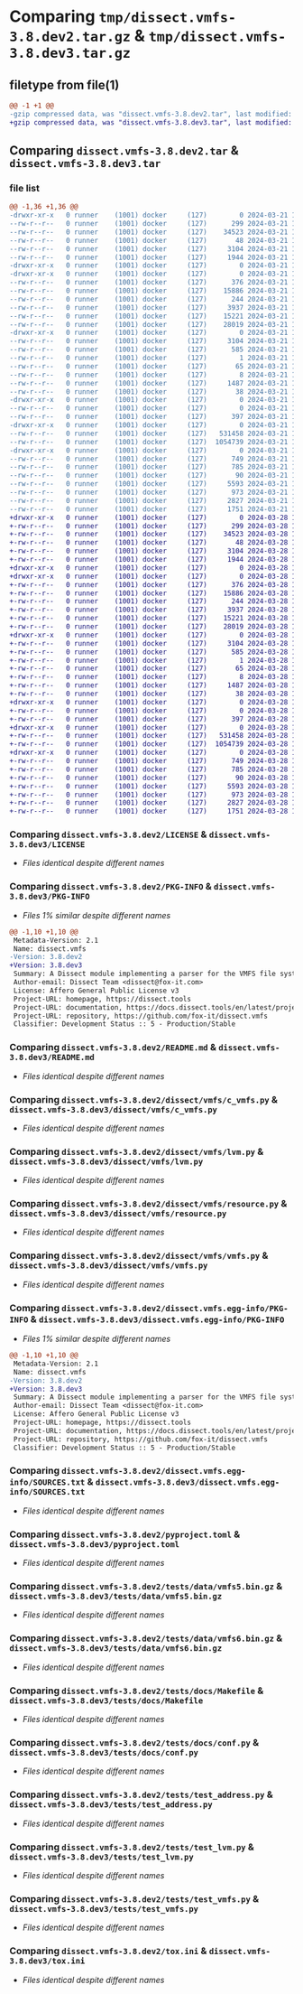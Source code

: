 # Comparing `tmp/dissect.vmfs-3.8.dev2.tar.gz` & `tmp/dissect.vmfs-3.8.dev3.tar.gz`

## filetype from file(1)

```diff
@@ -1 +1 @@
-gzip compressed data, was "dissect.vmfs-3.8.dev2.tar", last modified: Thu Mar 21 10:17:31 2024, max compression
+gzip compressed data, was "dissect.vmfs-3.8.dev3.tar", last modified: Thu Mar 28 17:24:22 2024, max compression
```

## Comparing `dissect.vmfs-3.8.dev2.tar` & `dissect.vmfs-3.8.dev3.tar`

### file list

```diff
@@ -1,36 +1,36 @@
-drwxr-xr-x   0 runner    (1001) docker     (127)        0 2024-03-21 10:17:31.493760 dissect.vmfs-3.8.dev2/
--rw-r--r--   0 runner    (1001) docker     (127)      299 2024-03-21 10:17:18.000000 dissect.vmfs-3.8.dev2/COPYRIGHT
--rw-r--r--   0 runner    (1001) docker     (127)    34523 2024-03-21 10:17:18.000000 dissect.vmfs-3.8.dev2/LICENSE
--rw-r--r--   0 runner    (1001) docker     (127)       48 2024-03-21 10:17:18.000000 dissect.vmfs-3.8.dev2/MANIFEST.in
--rw-r--r--   0 runner    (1001) docker     (127)     3104 2024-03-21 10:17:31.493760 dissect.vmfs-3.8.dev2/PKG-INFO
--rw-r--r--   0 runner    (1001) docker     (127)     1944 2024-03-21 10:17:18.000000 dissect.vmfs-3.8.dev2/README.md
-drwxr-xr-x   0 runner    (1001) docker     (127)        0 2024-03-21 10:17:31.481760 dissect.vmfs-3.8.dev2/dissect/
-drwxr-xr-x   0 runner    (1001) docker     (127)        0 2024-03-21 10:17:31.485760 dissect.vmfs-3.8.dev2/dissect/vmfs/
--rw-r--r--   0 runner    (1001) docker     (127)      376 2024-03-21 10:17:18.000000 dissect.vmfs-3.8.dev2/dissect/vmfs/__init__.py
--rw-r--r--   0 runner    (1001) docker     (127)    15886 2024-03-21 10:17:18.000000 dissect.vmfs-3.8.dev2/dissect/vmfs/c_vmfs.py
--rw-r--r--   0 runner    (1001) docker     (127)      244 2024-03-21 10:17:18.000000 dissect.vmfs-3.8.dev2/dissect/vmfs/exceptions.py
--rw-r--r--   0 runner    (1001) docker     (127)     3937 2024-03-21 10:17:18.000000 dissect.vmfs-3.8.dev2/dissect/vmfs/lvm.py
--rw-r--r--   0 runner    (1001) docker     (127)    15221 2024-03-21 10:17:18.000000 dissect.vmfs-3.8.dev2/dissect/vmfs/resource.py
--rw-r--r--   0 runner    (1001) docker     (127)    28019 2024-03-21 10:17:18.000000 dissect.vmfs-3.8.dev2/dissect/vmfs/vmfs.py
-drwxr-xr-x   0 runner    (1001) docker     (127)        0 2024-03-21 10:17:31.489760 dissect.vmfs-3.8.dev2/dissect.vmfs.egg-info/
--rw-r--r--   0 runner    (1001) docker     (127)     3104 2024-03-21 10:17:31.000000 dissect.vmfs-3.8.dev2/dissect.vmfs.egg-info/PKG-INFO
--rw-r--r--   0 runner    (1001) docker     (127)      585 2024-03-21 10:17:31.000000 dissect.vmfs-3.8.dev2/dissect.vmfs.egg-info/SOURCES.txt
--rw-r--r--   0 runner    (1001) docker     (127)        1 2024-03-21 10:17:31.000000 dissect.vmfs-3.8.dev2/dissect.vmfs.egg-info/dependency_links.txt
--rw-r--r--   0 runner    (1001) docker     (127)       65 2024-03-21 10:17:31.000000 dissect.vmfs-3.8.dev2/dissect.vmfs.egg-info/requires.txt
--rw-r--r--   0 runner    (1001) docker     (127)        8 2024-03-21 10:17:31.000000 dissect.vmfs-3.8.dev2/dissect.vmfs.egg-info/top_level.txt
--rw-r--r--   0 runner    (1001) docker     (127)     1487 2024-03-21 10:17:25.000000 dissect.vmfs-3.8.dev2/pyproject.toml
--rw-r--r--   0 runner    (1001) docker     (127)       38 2024-03-21 10:17:31.493760 dissect.vmfs-3.8.dev2/setup.cfg
-drwxr-xr-x   0 runner    (1001) docker     (127)        0 2024-03-21 10:17:31.489760 dissect.vmfs-3.8.dev2/tests/
--rw-r--r--   0 runner    (1001) docker     (127)        0 2024-03-21 10:17:18.000000 dissect.vmfs-3.8.dev2/tests/__init__.py
--rw-r--r--   0 runner    (1001) docker     (127)      397 2024-03-21 10:17:18.000000 dissect.vmfs-3.8.dev2/tests/conftest.py
-drwxr-xr-x   0 runner    (1001) docker     (127)        0 2024-03-21 10:17:31.489760 dissect.vmfs-3.8.dev2/tests/data/
--rw-r--r--   0 runner    (1001) docker     (127)   531458 2024-03-21 10:17:18.000000 dissect.vmfs-3.8.dev2/tests/data/vmfs5.bin.gz
--rw-r--r--   0 runner    (1001) docker     (127)  1054739 2024-03-21 10:17:18.000000 dissect.vmfs-3.8.dev2/tests/data/vmfs6.bin.gz
-drwxr-xr-x   0 runner    (1001) docker     (127)        0 2024-03-21 10:17:31.489760 dissect.vmfs-3.8.dev2/tests/docs/
--rw-r--r--   0 runner    (1001) docker     (127)      749 2024-03-21 10:17:18.000000 dissect.vmfs-3.8.dev2/tests/docs/Makefile
--rw-r--r--   0 runner    (1001) docker     (127)      785 2024-03-21 10:17:18.000000 dissect.vmfs-3.8.dev2/tests/docs/conf.py
--rw-r--r--   0 runner    (1001) docker     (127)       90 2024-03-21 10:17:18.000000 dissect.vmfs-3.8.dev2/tests/docs/index.rst
--rw-r--r--   0 runner    (1001) docker     (127)     5593 2024-03-21 10:17:18.000000 dissect.vmfs-3.8.dev2/tests/test_address.py
--rw-r--r--   0 runner    (1001) docker     (127)      973 2024-03-21 10:17:18.000000 dissect.vmfs-3.8.dev2/tests/test_lvm.py
--rw-r--r--   0 runner    (1001) docker     (127)     2827 2024-03-21 10:17:18.000000 dissect.vmfs-3.8.dev2/tests/test_vmfs.py
--rw-r--r--   0 runner    (1001) docker     (127)     1751 2024-03-21 10:17:18.000000 dissect.vmfs-3.8.dev2/tox.ini
+drwxr-xr-x   0 runner    (1001) docker     (127)        0 2024-03-28 17:24:22.737636 dissect.vmfs-3.8.dev3/
+-rw-r--r--   0 runner    (1001) docker     (127)      299 2024-03-28 17:24:09.000000 dissect.vmfs-3.8.dev3/COPYRIGHT
+-rw-r--r--   0 runner    (1001) docker     (127)    34523 2024-03-28 17:24:09.000000 dissect.vmfs-3.8.dev3/LICENSE
+-rw-r--r--   0 runner    (1001) docker     (127)       48 2024-03-28 17:24:09.000000 dissect.vmfs-3.8.dev3/MANIFEST.in
+-rw-r--r--   0 runner    (1001) docker     (127)     3104 2024-03-28 17:24:22.737636 dissect.vmfs-3.8.dev3/PKG-INFO
+-rw-r--r--   0 runner    (1001) docker     (127)     1944 2024-03-28 17:24:09.000000 dissect.vmfs-3.8.dev3/README.md
+drwxr-xr-x   0 runner    (1001) docker     (127)        0 2024-03-28 17:24:22.729637 dissect.vmfs-3.8.dev3/dissect/
+drwxr-xr-x   0 runner    (1001) docker     (127)        0 2024-03-28 17:24:22.733636 dissect.vmfs-3.8.dev3/dissect/vmfs/
+-rw-r--r--   0 runner    (1001) docker     (127)      376 2024-03-28 17:24:09.000000 dissect.vmfs-3.8.dev3/dissect/vmfs/__init__.py
+-rw-r--r--   0 runner    (1001) docker     (127)    15886 2024-03-28 17:24:09.000000 dissect.vmfs-3.8.dev3/dissect/vmfs/c_vmfs.py
+-rw-r--r--   0 runner    (1001) docker     (127)      244 2024-03-28 17:24:09.000000 dissect.vmfs-3.8.dev3/dissect/vmfs/exceptions.py
+-rw-r--r--   0 runner    (1001) docker     (127)     3937 2024-03-28 17:24:09.000000 dissect.vmfs-3.8.dev3/dissect/vmfs/lvm.py
+-rw-r--r--   0 runner    (1001) docker     (127)    15221 2024-03-28 17:24:09.000000 dissect.vmfs-3.8.dev3/dissect/vmfs/resource.py
+-rw-r--r--   0 runner    (1001) docker     (127)    28019 2024-03-28 17:24:09.000000 dissect.vmfs-3.8.dev3/dissect/vmfs/vmfs.py
+drwxr-xr-x   0 runner    (1001) docker     (127)        0 2024-03-28 17:24:22.737636 dissect.vmfs-3.8.dev3/dissect.vmfs.egg-info/
+-rw-r--r--   0 runner    (1001) docker     (127)     3104 2024-03-28 17:24:22.000000 dissect.vmfs-3.8.dev3/dissect.vmfs.egg-info/PKG-INFO
+-rw-r--r--   0 runner    (1001) docker     (127)      585 2024-03-28 17:24:22.000000 dissect.vmfs-3.8.dev3/dissect.vmfs.egg-info/SOURCES.txt
+-rw-r--r--   0 runner    (1001) docker     (127)        1 2024-03-28 17:24:22.000000 dissect.vmfs-3.8.dev3/dissect.vmfs.egg-info/dependency_links.txt
+-rw-r--r--   0 runner    (1001) docker     (127)       65 2024-03-28 17:24:22.000000 dissect.vmfs-3.8.dev3/dissect.vmfs.egg-info/requires.txt
+-rw-r--r--   0 runner    (1001) docker     (127)        8 2024-03-28 17:24:22.000000 dissect.vmfs-3.8.dev3/dissect.vmfs.egg-info/top_level.txt
+-rw-r--r--   0 runner    (1001) docker     (127)     1487 2024-03-28 17:24:17.000000 dissect.vmfs-3.8.dev3/pyproject.toml
+-rw-r--r--   0 runner    (1001) docker     (127)       38 2024-03-28 17:24:22.737636 dissect.vmfs-3.8.dev3/setup.cfg
+drwxr-xr-x   0 runner    (1001) docker     (127)        0 2024-03-28 17:24:22.733636 dissect.vmfs-3.8.dev3/tests/
+-rw-r--r--   0 runner    (1001) docker     (127)        0 2024-03-28 17:24:09.000000 dissect.vmfs-3.8.dev3/tests/__init__.py
+-rw-r--r--   0 runner    (1001) docker     (127)      397 2024-03-28 17:24:09.000000 dissect.vmfs-3.8.dev3/tests/conftest.py
+drwxr-xr-x   0 runner    (1001) docker     (127)        0 2024-03-28 17:24:22.733636 dissect.vmfs-3.8.dev3/tests/data/
+-rw-r--r--   0 runner    (1001) docker     (127)   531458 2024-03-28 17:24:09.000000 dissect.vmfs-3.8.dev3/tests/data/vmfs5.bin.gz
+-rw-r--r--   0 runner    (1001) docker     (127)  1054739 2024-03-28 17:24:09.000000 dissect.vmfs-3.8.dev3/tests/data/vmfs6.bin.gz
+drwxr-xr-x   0 runner    (1001) docker     (127)        0 2024-03-28 17:24:22.737636 dissect.vmfs-3.8.dev3/tests/docs/
+-rw-r--r--   0 runner    (1001) docker     (127)      749 2024-03-28 17:24:09.000000 dissect.vmfs-3.8.dev3/tests/docs/Makefile
+-rw-r--r--   0 runner    (1001) docker     (127)      785 2024-03-28 17:24:09.000000 dissect.vmfs-3.8.dev3/tests/docs/conf.py
+-rw-r--r--   0 runner    (1001) docker     (127)       90 2024-03-28 17:24:09.000000 dissect.vmfs-3.8.dev3/tests/docs/index.rst
+-rw-r--r--   0 runner    (1001) docker     (127)     5593 2024-03-28 17:24:09.000000 dissect.vmfs-3.8.dev3/tests/test_address.py
+-rw-r--r--   0 runner    (1001) docker     (127)      973 2024-03-28 17:24:09.000000 dissect.vmfs-3.8.dev3/tests/test_lvm.py
+-rw-r--r--   0 runner    (1001) docker     (127)     2827 2024-03-28 17:24:09.000000 dissect.vmfs-3.8.dev3/tests/test_vmfs.py
+-rw-r--r--   0 runner    (1001) docker     (127)     1751 2024-03-28 17:24:09.000000 dissect.vmfs-3.8.dev3/tox.ini
```

### Comparing `dissect.vmfs-3.8.dev2/LICENSE` & `dissect.vmfs-3.8.dev3/LICENSE`

 * *Files identical despite different names*

### Comparing `dissect.vmfs-3.8.dev2/PKG-INFO` & `dissect.vmfs-3.8.dev3/PKG-INFO`

 * *Files 1% similar despite different names*

```diff
@@ -1,10 +1,10 @@
 Metadata-Version: 2.1
 Name: dissect.vmfs
-Version: 3.8.dev2
+Version: 3.8.dev3
 Summary: A Dissect module implementing a parser for the VMFS file system, used by VMware virtualization software
 Author-email: Dissect Team <dissect@fox-it.com>
 License: Affero General Public License v3
 Project-URL: homepage, https://dissect.tools
 Project-URL: documentation, https://docs.dissect.tools/en/latest/projects/dissect.vmfs
 Project-URL: repository, https://github.com/fox-it/dissect.vmfs
 Classifier: Development Status :: 5 - Production/Stable
```

### Comparing `dissect.vmfs-3.8.dev2/README.md` & `dissect.vmfs-3.8.dev3/README.md`

 * *Files identical despite different names*

### Comparing `dissect.vmfs-3.8.dev2/dissect/vmfs/c_vmfs.py` & `dissect.vmfs-3.8.dev3/dissect/vmfs/c_vmfs.py`

 * *Files identical despite different names*

### Comparing `dissect.vmfs-3.8.dev2/dissect/vmfs/lvm.py` & `dissect.vmfs-3.8.dev3/dissect/vmfs/lvm.py`

 * *Files identical despite different names*

### Comparing `dissect.vmfs-3.8.dev2/dissect/vmfs/resource.py` & `dissect.vmfs-3.8.dev3/dissect/vmfs/resource.py`

 * *Files identical despite different names*

### Comparing `dissect.vmfs-3.8.dev2/dissect/vmfs/vmfs.py` & `dissect.vmfs-3.8.dev3/dissect/vmfs/vmfs.py`

 * *Files identical despite different names*

### Comparing `dissect.vmfs-3.8.dev2/dissect.vmfs.egg-info/PKG-INFO` & `dissect.vmfs-3.8.dev3/dissect.vmfs.egg-info/PKG-INFO`

 * *Files 1% similar despite different names*

```diff
@@ -1,10 +1,10 @@
 Metadata-Version: 2.1
 Name: dissect.vmfs
-Version: 3.8.dev2
+Version: 3.8.dev3
 Summary: A Dissect module implementing a parser for the VMFS file system, used by VMware virtualization software
 Author-email: Dissect Team <dissect@fox-it.com>
 License: Affero General Public License v3
 Project-URL: homepage, https://dissect.tools
 Project-URL: documentation, https://docs.dissect.tools/en/latest/projects/dissect.vmfs
 Project-URL: repository, https://github.com/fox-it/dissect.vmfs
 Classifier: Development Status :: 5 - Production/Stable
```

### Comparing `dissect.vmfs-3.8.dev2/dissect.vmfs.egg-info/SOURCES.txt` & `dissect.vmfs-3.8.dev3/dissect.vmfs.egg-info/SOURCES.txt`

 * *Files identical despite different names*

### Comparing `dissect.vmfs-3.8.dev2/pyproject.toml` & `dissect.vmfs-3.8.dev3/pyproject.toml`

 * *Files identical despite different names*

### Comparing `dissect.vmfs-3.8.dev2/tests/data/vmfs5.bin.gz` & `dissect.vmfs-3.8.dev3/tests/data/vmfs5.bin.gz`

 * *Files identical despite different names*

### Comparing `dissect.vmfs-3.8.dev2/tests/data/vmfs6.bin.gz` & `dissect.vmfs-3.8.dev3/tests/data/vmfs6.bin.gz`

 * *Files identical despite different names*

### Comparing `dissect.vmfs-3.8.dev2/tests/docs/Makefile` & `dissect.vmfs-3.8.dev3/tests/docs/Makefile`

 * *Files identical despite different names*

### Comparing `dissect.vmfs-3.8.dev2/tests/docs/conf.py` & `dissect.vmfs-3.8.dev3/tests/docs/conf.py`

 * *Files identical despite different names*

### Comparing `dissect.vmfs-3.8.dev2/tests/test_address.py` & `dissect.vmfs-3.8.dev3/tests/test_address.py`

 * *Files identical despite different names*

### Comparing `dissect.vmfs-3.8.dev2/tests/test_lvm.py` & `dissect.vmfs-3.8.dev3/tests/test_lvm.py`

 * *Files identical despite different names*

### Comparing `dissect.vmfs-3.8.dev2/tests/test_vmfs.py` & `dissect.vmfs-3.8.dev3/tests/test_vmfs.py`

 * *Files identical despite different names*

### Comparing `dissect.vmfs-3.8.dev2/tox.ini` & `dissect.vmfs-3.8.dev3/tox.ini`

 * *Files identical despite different names*

